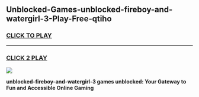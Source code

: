
## Unblocked-Games-unblocked-fireboy-and-watergirl-3-Play-Free-qtiho
<h3>
<a href="https://premium76.site?title=unblocked-fireboy-and-watergirl-3&ref=12A">CLICK TO PLAY</a></h3>
<hr>

<h3>
<a href="https://premium76.site?title=unblocked-fireboy-and-watergirl-3&ref=12A">CLICK 2 PLAY</a>
  
</h3>

<a href="https://premium76.site?title=unblocked-fireboy-and-watergirl-3&ref=12A"><img src="https://clearcache.store/games.png"></a>


**unblocked-fireboy-and-watergirl-3 games unblocked: Your Gateway to Fun and Accessible Online Gaming**
